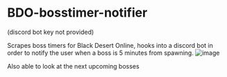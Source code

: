 # BDO-bosstimer-notifier
(discord bot key not provided)

Scrapes boss timers for Black Desert Online, hooks into a discord bot in order to notify the user when a boss is 5 minutes from spawning.
![image](https://user-images.githubusercontent.com/98851598/152891088-e443ede8-2e9b-4d32-95a8-93fd137c46e2.png)

Also able to look at the next upcoming bosses

